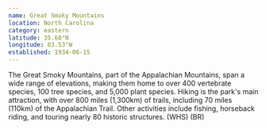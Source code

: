 ```yaml
---
name: Great Smoky Mountains
location: North Carolina
category: eastern
latitude: 35.68°N
longitude: 83.53°W
established: 1934-06-15
---
```


The Great Smoky Mountains, part of the Appalachian Mountains, span a wide range of elevations, making them home to over 400 vertebrate species, 100 tree species, and 5,000 plant species. Hiking is the park's main attraction, with over 800 miles (1,300km) of trails, including 70 miles (110km) of the Appalachian Trail. Other activities include fishing, horseback riding, and touring nearly 80 historic structures. (WHS) (BR)
